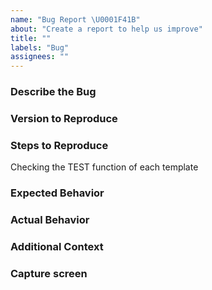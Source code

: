 ```yaml
---
name: "Bug Report \U0001F41B"
about: "Create a report to help us improve"
title: ""
labels: "Bug"
assignees: ""
---
```


### Describe the Bug

<!-- A clear and concise description of what the bug is. -->

### Version to Reproduce

<!-- Your Version
```sh
node : '...'
npm : '...'
node_modules : {
    module_name : '...'
}
```
-->

### Steps to Reproduce

Checking the TEST function of each template

<!-- 1. Go to '...'
2. Click on '....'
3. Scroll down to '....'
4. See error

If applicable, add a link to a test case (as a zip file or link to a repository we can clone). -->

### Expected Behavior

<!-- A clear and concise description of what you expected to happen. -->

### Actual Behavior

<!-- A clear and concise description of what actually happened.

If applicable, add screenshots to help explain your problem. -->

### Additional Context

<!-- Add any other context about the problem here. -->

### Capture screen

<!-- Please screech the error screen. -->
